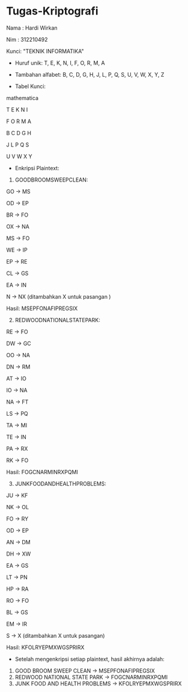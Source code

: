 # Tugas-Kriptografi
Nama : Hardi Wirkan

Nim  : 312210492

Kunci: "TEKNIK INFORMATIKA"

- Huruf unik: T, E, K, N, I, F, O, R, M, A
- Tambahan alfabet: B, C, D, G, H, J, L, P, Q, S, U, V, W, X, Y, Z

- Tabel Kunci:

mathematica

T E K N I

F O R M A

B C D G H

J L P Q S

U V W X Y

- Enkripsi Plaintext:

1. GOODBROOMSWEEPCLEAN:

GO -> MS

OD -> EP

BR -> FO

OX -> NA

MS -> FO

WE -> IP

EP -> RE

CL -> GS

EA -> IN

N -> NX (ditambahkan X untuk pasangan )

Hasil: MSEPFONAFIPREGSIX

2. REDWOODNATIONALSTATEPARK:

RE -> FO

DW -> GC

OO -> NA

DN -> RM

AT -> IO

IO -> NA

NA -> FT

LS -> PQ

TA -> MI

TE -> IN

PA -> RX

RK -> FO

Hasil: FOGCNARMINRXPQMI

3. JUNKFOODANDHEALTHPROBLEMS:

JU -> KF

NK -> OL

FO -> RY

OD -> EP

AN -> DM

DH -> XW

EA -> GS

LT -> PN

HP -> RA

RO -> FO

BL -> GS

EM -> IR

S -> X (ditambahkan X untuk pasangan)

Hasil: KFOLRYEPMXWGSPRIRX

- Setelah mengenkripsi setiap plaintext, hasil akhirnya adalah:

1. GOOD BROOM SWEEP CLEAN -> MSEPFONAFIPREGSIX
2. REDWOOD NATIONAL STATE PARK -> FOGCNARMINRXPQMI
3. JUNK FOOD AND HEALTH PROBLEMS -> KFOLRYEPMXWGSPRIRX
